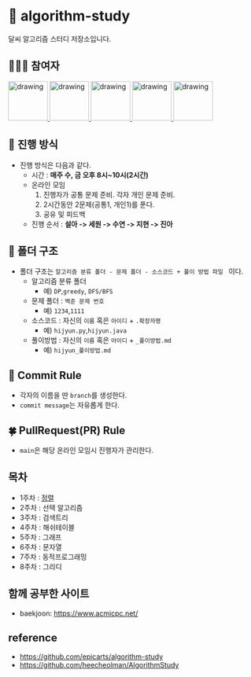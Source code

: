 # 📔 algorithm-study
달씨 알고리즘 스터디 저장소입니다.

## 👩🏻‍💻 참여자
<a href="https://github.com/hijyun">
<img src="https://avatars.githubusercontent.com/u/54613024" alt="drawing" width="80"> 
</a>
<a href="https://github.com/hswon37">
<img src="https://avatars.githubusercontent.com/u/80654995" alt="drawing" width="80"> 
</a>
<a href="https://github.com/Soooyeon-Kim">
<img src="https://avatars.githubusercontent.com/u/83583349" alt="drawing" width="80"> 
</a>
<a href="https://github.com/jarammm">
<img src="https://avatars.githubusercontent.com/u/90924434" alt="drawing" width="80"> 
</a>
<a href="https://github.com/mikaniz">
<img src="https://avatars.githubusercontent.com/u/92143119" alt="drawing" width="80"> 
</a>

## 🌱 진행 방식 
* 진행 방식은 다음과 같다.
  * 시간 : **매주 수, 금 오후 8시~10시(2시간)**
  * 온라인 모임
    1. 진행자가 공통 문제 준비. 각자 개인 문제 준비.
    2. 2시간동안 2문제(공통1, 개인1)를 푼다.
    3. 공유 및 피드백
  * 진행 순서 : **설아 -> 세원 -> 수연 -> 지현 -> 진아**

## 🌿 폴더 구조
* 폴더 구조는 ```알고리즘 분류 폴더 - 문제 폴더 - 소스코드 + 풀이 방법 파일 ``` 이다.
  *  알고리즘 분류 폴더
      *   예) ```DP```,```greedy```, ```DFS/BFS```
  * 문제 폴더 : ```백준 문제 번호```
      *   예) ```1234```,```1111```
  * 소스코드 : 자신의 ```이름``` 혹은 ```아이디``` + ```.확장자명```
      *   예) ```hijyun.py```,```hijyun.java```
  * 풀이방법 : 자신의 ```이름``` 혹은 ```아이디``` + ```_풀이방법.md```
      *   예) ```hijyun_풀이방법.md```

## 🌳 Commit Rule
* 각자의 이름을 딴 ```branch```를 생성한다.
* ```commit message```는 자유롭게 한다.

## 🍀 PullRequest(PR) Rule
* ```main```은 해당 온라인 모임시 진행자가 관리한다.

## 목차
* 1주차 : <a href="https://github.com/hijyun/algorithm-study/tree/main/정렬">정렬</a>
* 2주차 : <a herf="https://github.com/hijyun/algorithm-study/tree/main/분할정복"> 선택 알고리즘</a>
* 3주차 : <a herf="https://github.com/hijyun/algorithm-study/tree/main/트리">검색트리</a>
* 4주차 : 해쉬테이블
* 5주차 : 그래프
* 6주차 : 문자열
* 7주차 : 동적프로그래밍
* 8주차 : 그리디

## 함께 공부한 사이트
* baekjoon: https://www.acmicpc.net/

## reference
* https://github.com/epicarts/algorithm-study
* https://github.com/heecheolman/AlgorithmStudy
